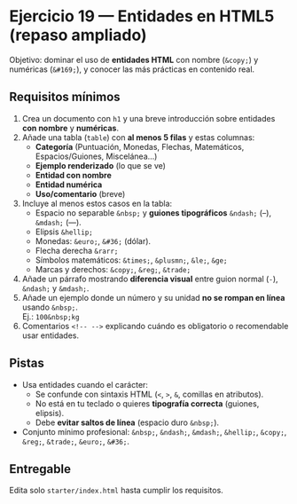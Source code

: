 # Ejercicio 19 — Entidades en HTML5 (repaso ampliado)

Objetivo: dominar el uso de **entidades HTML** con nombre (`&copy;`) y numéricas (`&#169;`), y conocer las más prácticas en contenido real.

## Requisitos mínimos

1. Crea un documento con `h1` y una breve introducción sobre entidades **con nombre** y **numéricas**.
2. Añade una tabla (`table`) con **al menos 5 filas** y estas columnas:
   - **Categoría** (Puntuación, Monedas, Flechas, Matemáticos, Espacios/Guiones, Miscelánea…)
   - **Ejemplo renderizado** (lo que se ve)
   - **Entidad con nombre**
   - **Entidad numérica**
   - **Uso/comentario** (breve)
3. Incluye al menos estos casos en la tabla:
   - Espacio no separable `&nbsp;` y **guiones tipográficos** `&ndash;` (–), `&mdash;` (—).
   - Elipsis `&hellip;`
   - Monedas: `&euro;`, `&#36;` (dólar).
   - Flecha derecha `&rarr;`
   - Símbolos matemáticos: `&times;`, `&plusmn;`, `&le;`, `&ge;`
   - Marcas y derechos: `&copy;`, `&reg;`, `&trade;`
4. Añade un párrafo mostrando **diferencia visual** entre guion normal (`-`), `&ndash;` y `&mdash;`.
5. Añade un ejemplo donde un número y su unidad **no se rompan en línea** usando `&nbsp;`.  
   Ej.: `100&nbsp;kg`
6. Comentarios `<!-- -->` explicando cuándo es obligatorio o recomendable usar entidades.

## Pistas

- Usa entidades cuando el carácter:
  - Se confunde con sintaxis HTML (`<`, `>`, `&`, comillas en atributos).
  - No está en tu teclado o quieres **tipografía correcta** (guiones, elipsis).
  - Debe **evitar saltos de línea** (espacio duro `&nbsp;`).
- Conjunto mínimo profesional: `&nbsp;`, `&ndash;`, `&mdash;`, `&hellip;`, `&copy;`, `&reg;`, `&trade;`, `&euro;`, `&#36;`.

## Entregable

Edita solo `starter/index.html` hasta cumplir los requisitos.
